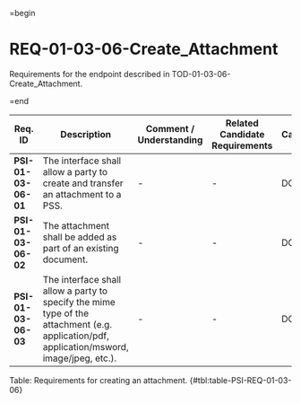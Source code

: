=begin

# REQ-01-03-06-Create_Attachment

Requirements for the endpoint described in TOD-01-03-06-Create_Attachment.

=end

| Req. ID                        | Description                         | Comment / Understanding                  | Related Candidate Requirements | Category                       |
| ------------------------------ | ----------------------------------- | ---------------------------------------- | ------------------------------ | ------------------------------ |
| __PSI-01-03-06-01__ | The interface shall allow a party to create and transfer an attachment to a PSS.                                                           | -                       | -                              | DOC      |
| __PSI-01-03-06-02__ | The attachment shall be added as part of an existing document.                                                                             | -                       | -                              | DOC      |
| __PSI-01-03-06-03__ | The interface shall allow a party to specify the mime type of the attachment (e.g. application/pdf, application/msword, image/jpeg, etc.). | -                       | -                              | DOC      |

Table: Requirements for creating an attachment. {#tbl:table-PSI-REQ-01-03-06}
